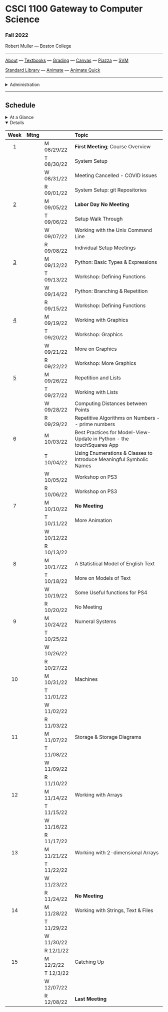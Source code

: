 # CSCI 1100 Gateway to Computer Science

### Fall 2022

Robert Muller — Boston College

---

[About](resources/about.md) — [Textbooks](resources/textbooks.md) — [Grading](resources/grading.md) — [Canvas](https://bostoncollege.instructure.com/courses/1634507) — [Piazza](https://piazza.com/class/l7ca109sok15ag) — [SVM](https://dogfishbar.github.io/dogfishbar.github.io/)

[Standard Library](https://docs.python.org/3/library/index.html) — [Animate](./resources/animate.md) — [Animate Quick](./resources/animateQuick.md) 

---

<details>
  <summary>Administration</summary>

+ **Meets:** Monday thru Thursday 2PM - 2:50PM, Stokes Hall North Rm 215.

+ **Instructor:** [Robert Muller](https://dogfishbar.github.io/)

+ [Office Hours](https://bccte.zoom.us/j/3306891980): Tuesdays 3PM - 5PM, Wednesdays 4PM - 5PM and by appointment, 245 Beacon St. Rm 508.

**Teaching Assistants:**

<details open> <summary>Calista Agmata</summary>

+ **Office Hours** Friday 5PM - 6PM, Saturday 11AM - 12PM, 245 Beacon St. Rm 122.

</details>

<details open> <summary>Andy Zheng</summary>

+ **Office Hours** Tuesday and Thursday 12PM - 1PM, 245 Beacon St. Rm 122.

</details>

</details>

---

## Schedule

<details>
  <summary>At a Glance</summary>

  #### Month by Month

1. Learning to code, writing functions;
2. Bits, bytes & machines
3. Applications

#### Week by Week
1. Overview and System Setup
2. Working with the Command Line Interface
3. Python: Basic types & Expressions, Libraries & Functions
4. Working with Graphics
5. Repetition & Lists
6. Animation; Model-View-Update
7. More Animation
8. Numeral Systems & Digital Representations
9. Machines
10. Machines
11. Storage & Storage Diagrams
12. Working with Arrays
13. Working with 2-dimensional Arrays
14. Applications of Strings, Text & Files
15. Catching Up

</details>

<details open>
  <summary>Details</summary>

| Week | Mtng |     | Topic  |
| :--: | :--: | :-- | :--------------------------------------- |
|  1   |       | M 08/29/22 | **First Meeting**; Course Overview |
|      |       | T 08/30/22 | System Setup |
|      |       | W 08/31/22 | Meeting Cancelled - COVID issues |
|      |       | R 09/01/22 | System Setup: git Repositories |
|  [2](https://github.com/BC-CSCI1100/Week02)  |   | M 09/05/22 | **Labor Day No Meeting** |
|      |        | T 09/06/22 | Setup Walk Through |
|      |        | W 09/07/22 | Working with the Unix Command Line |
|      |        | R 09/08/22 | Individual Setup Meetings |
|  [3](https://github.com/BC-CSCI1100/Week03)  |   | M 09/12/22 | Python: Basic Types & Expressions |
|      |        | T 09/13/22 | Workshop: Defining Functions |
|      |        | W 09/14/22 | Python: Branching & Repetition |
|      |        | R 09/15/22 | Workshop: Defining Functions |
|  [4](https://github.com/BC-CSCI1100/Week04)  |   | M 09/19/22 | Working with Graphics  |
|      |        | T 09/20/22 | Workshop: Graphics |
|      |        | W 09/21/22 | More on Graphics |
|      |        | R 09/22/22 | Workshop: More Graphics |
|  [5](https://github.com/BC-CSCI1100/Week05)  |   | M 09/26/22 | Repetition and Lists |
|      |        | T 09/27/22 | Working with Lists |
|      |        | W 09/28/22 | Computing Distances between Points |
|      |        | R 09/29/22 | Repetitive Algorithms on Numbers -- prime numbers |
|  [6](https://github.com/BC-CSCI1100/Week06)  |   | M 10/03/22 | Best Practices for Model-View-Update in Python - the touchSquares App |
|      |        | T 10/04/22 | Using Enumerations & Classes to Introduce Meaningful Symbolic Names |
|      |        | W 10/05/22 | Workshop on PS3 |
|      |        | R 10/06/22 | Workshop on PS3 |
|  7  |   | M 10/10/22 | **No Meeting** |
|      |        | T 10/11/22 | More Animation |
|      |        | W 10/12/22 |  |
|      |        | R 10/13/22 | |
|  [8](https://github.com/BC-CSCI1100/Week08)  |   | M 10/17/22 | A Statistical Model of English Text |
|      |        | T 10/18/22 | More on Models of Text |
|      |        | W 10/19/22 | Some Useful functions for PS4 |
|      |        | R 10/20/22 | No Meeting |
|  9  |   | M 10/24/22 | Numeral Systems |
|      |        | T 10/25/22 |  |
|      |        | W 10/26/22 |  |
|      |        | R 10/27/22 | |
|  10  |   | M 10/31/22 | Machines |
|      |        | T 11/01/22 |  |
|      |        | W 11/02/22 |  |
|      |        | R 11/03/22 | |
|  11  |   | M 11/07/22 | Storage & Storage Diagrams |
|      |        | T 11/08/22 |  |
|      |        | W 11/09/22 |  |
|      |        | R 11/10/22 | |
|  12  |   | M 11/14/22 | Working with Arrays |
|      |        | T 11/15/22 |  |
|      |        | W 11/16/22 |  |
|      |        | R 11/17/22 | |
|  13  |   | M 11/21/22 | Working with 2-dimensional Arrays |
|      |        | T 11/22/22 |  |
|      |        | W 11/23/22 |  |
|      |        | R 11/24/22 | **No Meeting** |
|  14  |   | M 11/28/22 | Working with Strings, Text & Files |
|      |        | T 11/29/22 |  |
|      |        | W 11/30/22 |  |
|      |        | R 12/1/22 | |
|  15  |   | M 12/2/22 | Catching Up|
|      |        | T 12/3/22 |  |
|      |        | W 12/07/22 |  |
|      |        | R 12/08/22 | **Last Meeting** |

</details>



